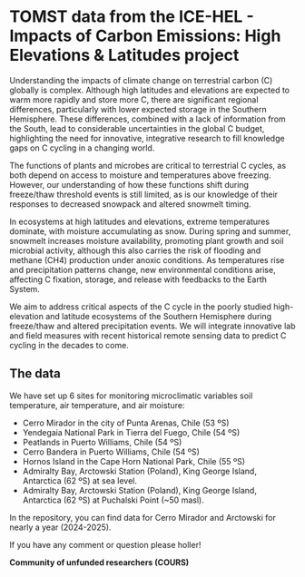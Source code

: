 # TOMST data from the ICE-HEL - Impacts of Carbon Emissions: High Elevations & Latitudes project

Understanding the impacts of climate change on terrestrial carbon (C) globally is complex. Although high latitudes and elevations are expected to warm more rapidly and store more C, there are significant regional differences, particularly with lower expected storage in the Southern Hemisphere. These differences, combined with a lack of information from the South, lead to considerable uncertainties in the global C budget, highlighting the need for innovative, integrative research to fill knowledge gaps on C cycling in a changing world. 

The functions of plants and microbes are critical to terrestrial C cycles, as both depend on access to moisture and temperatures above freezing. However, our understanding of how these functions shift during freeze/thaw threshold events is still limited, as is our knowledge of their responses to decreased snowpack and altered snowmelt timing. 

In ecosystems at high latitudes and elevations, extreme temperatures dominate, with moisture accumulating as snow. During spring and summer, snowmelt increases moisture availability, promoting plant growth and soil microbial activity, although this also carries the risk of flooding and methane (CH4) production under anoxic conditions. As temperatures rise and precipitation patterns change, new environmental conditions arise, affecting C fixation, storage, and release with feedbacks to the Earth System.

We aim to address critical aspects of the C cycle in the poorly studied high-elevation and latitude ecosystems of the Southern Hemisphere during freeze/thaw and altered precipitation events. We will integrate innovative lab and field measures with recent historical remote sensing data to predict C cycling in the decades to come.

## The data

We have set up 6 sites for monitoring microclimatic variables soil temperature, air temperature, and air moisture:  
- Cerro Mirador in the city of Punta Arenas, Chile (53 ºS)
- Yendegaia National Park in Tierra del Fuego, Chile (54 ºS)
- Peatlands in Puerto Williams, Chile (54 ºS)
- Cerro Bandera in Puerto Williams, Chile (54 ºS)
- Hornos Island in the Cape Horn National Park, Chile (55 ºS)
- Admiralty Bay, Arctowski Station (Poland), King George Island, Antarctica (62 ºS) at sea level.
- Admiralty Bay, Arctowski Station (Poland), King George Island, Antarctica (62 ºS) at Puchalski Point (~50 masl).

In the repository, you can find data for Cerro Mirador and Arctowski for nearly a year (2024-2025).

If you have any comment or question please holler!

**Community of unfunded researchers (COURS)**
